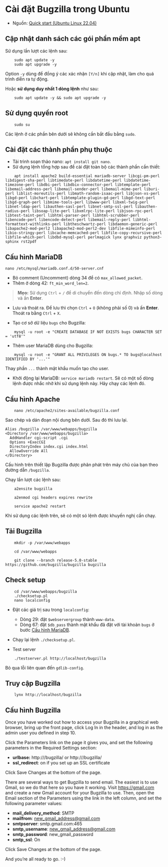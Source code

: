 # Cài đặt Bugzilla trong Ubuntu

* Nguồn: [Quick start (Ubuntu Linux 22.04)](https://bugzilla.readthedocs.io/en/latest/installing/quick-start.html#quick-start)

## Cập nhật danh sách các gói phần mềm apt

Sử dụng lần lượt các lệnh sau:
```console
    sudo apt update -y
    sudo apt upgrade -y
```
Option `-y` dùng để đồng ý các xác nhận `[Y/n]` khi cập nhật, làm cho quá trình diễn ra tự động.

Hoặc **sử dụng duy nhất 1 dòng lệnh** như sau:
```console
    sudo apt update -y && sudo apt upgrade -y
```

## Sử dụng quyền root

```console
    sudo su
```

Các lệnh ở các phần bên dưới sẽ không cần bắt đầu bằng `sudo`.

## Cài đặt các thành phần phụ thuộc
* Tải trình soạn thảo nano: `apt install git nano`.
* Sử dụng lệnh tổng hợp sau để cài đặt toàn bộ các thành phần cần thiết:

```console
    apt install apache2 build-essential mariadb-server libcgi-pm-perl libdigest-sha-perl libtimedate-perl libdatetime-perl libdatetime-timezone-perl libdbi-perl libdbix-connector-perl libtemplate-perl libemail-address-perl libemail-sender-perl libemail-mime-perl liburi-perl liblist-moreutils-perl libmath-random-isaac-perl libjson-xs-perl libgd-perl libchart-perl libtemplate-plugin-gd-perl libgd-text-perl libgd-graph-perl libmime-tools-perl libwww-perl libxml-twig-perl libnet-ldap-perl libauthen-sasl-perl libnet-smtp-ssl-perl libauthen-radius-perl libsoap-lite-perl libxmlrpc-lite-perl libjson-rpc-perl libtest-taint-perl libhtml-parser-perl libhtml-scrubber-perl libencode-perl libencode-detect-perl libemail-reply-perl libhtml-formattext-withlinks-perl libtheschwartz-perl libdaemon-generic-perl libapache2-mod-perl2 libapache2-mod-perl2-dev libfile-mimeinfo-perl libio-stringy-perl libcache-memcached-perl libfile-copy-recursive-perl libfile-which-perl libdbd-mysql-perl perlmagick lynx graphviz python3-sphinx rst2pdf
```

## Cấu hình MariaDB

```console
nano /etc/mysql/mariadb.conf.d/50-server.cnf
```
* Bỏ comment (Uncomment) dòng 34 để có `max_allowed_packet`.
* Thêm ở dòng 42: `ft_min_word_len=2`.

> **Mẹo:** Sử dụng `Ctrl` + `/` để di chuyển đến dòng chỉ định. Nhập số dòng và ấn **Enter**.

* Lưu và thoát ra. Để lưu thì chọn `Ctrl` + `O` (không phải số 0) và ấn **Enter**. Thoát ra bằng `Ctrl` + `X`.

* Tạo cơ sở dữ liệu `bugs` cho Bugzilla:

```console
    mysql -u root -e "CREATE DATABASE IF NOT EXISTS bugs CHARACTER SET = 'utf8'"
```
* Thêm user MariaDB dùng cho Bugzilla:
```console
    mysql -u root -e "GRANT ALL PRIVILEGES ON bugs.* TO bugs@localhost IDENTIFIED BY '...'"
```
Thay phần `...` thành mật khẩu muốn tạo cho user.

* Khởi động lại MariaDB: `service mariadb restart`. Sẽ có một số dòng lệnh được nhắc nhở khi sử dụng lệnh này. Hãy chạy các lệnh đó.

## Cầu hình Apache

```console
    nano /etc/apache2/sites-available/bugzilla.conf
```
Sao chép và dán đoạn nội dung bên dưới. Sau đó thì lưu lại.
```console
Alias /bugzilla /var/www/webapps/bugzilla
<Directory /var/www/webapps/bugzilla>
  AddHandler cgi-script .cgi
  Options +ExecCGI
  DirectoryIndex index.cgi index.html
  AllowOverride All
</Directory>
```

Cấu hình trên thiết lập Bugzilla được phân phát trên máy chủ của bạn theo đường dẫn `/bugzilla`.

Chạy lần lượt các lệnh sau:
```console
    a2ensite bugzilla

    a2enmod cgi headers expires rewrite

    service apache2 restart
```

Khi sử dụng các lệnh trên, sẽ có một só lệnh được khuyến nghị cần chạy.

## Tải Bugzilla

```console
    mkdir -p /var/www/webapps

    cd /var/www/webapps

    git clone --branch release-5.0-stable https://github.com/bugzilla/bugzilla bugzilla
```
## Check setup

```console
    cd /var/www/webapps/bugzilla
    ./checksetup.pl
    nano localconfig
```
* Đặt các giá trị sau trong `localconfig`:
    * Dòng 29: đặt `$webservergroup` thành `www-data`.
    * Dòng 67: đặt `$db_pass` thành mật khẩu đã đặt với tài khoản `bugs` ở bước [Cấu hình MariaDB](#cấu-hình-mariadb).

* Chạy lại lệnh `./checksetup.pl`.

* Test server
```console
    ./testserver.pl http://localhost/bugzilla
```
Bỏ qua lỗi liên quan đến `gdlib-config`.

## Truy cập Bugzilla

```console
    lynx http://localhost/bugzilla
```
## Cấu hình Bugzilla

Once you have worked out how to access your Bugzilla in a graphical web browser, bring up the front page, click Log In in the header, and log in as the admin user you defined in step 10.

Click the Parameters link on the page it gives you, and set the following parameters in the Required Settings section:

* **urlbase:** http://<servername>/bugzilla/ or http://<ip address>/bugzilla/
* **ssl_redirect**: on if you set up an SSL certificate

Click Save Changes at the bottom of the page.

There are several ways to get Bugzilla to send email. The easiest is to use Gmail, so we do that here so you have it working. Visit https://gmail.com and create a new Gmail account for your Bugzilla to use. Then, open the Email section of the Parameters using the link in the left column, and set the following parameter values:

* **mail_delivery_method**: SMTP
* **mailfrom**: new_gmail_address@gmail.com
* **smtpserver**: smtp.gmail.com:465
* **smtp_username**: new_gmail_address@gmail.com
* **smtp_password**: new_gmail_password
* **smtp_ssl**: On

Click Save Changes at the bottom of the page.

And you’re all ready to go. :-)
